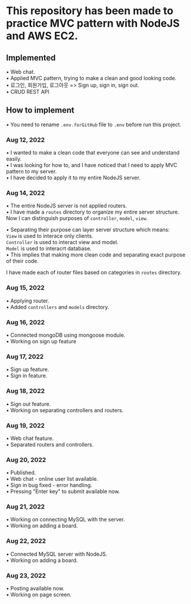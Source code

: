 # This repository has been made to practice MVC pattern with NodeJS and AWS EC2.

## Implemented
• Web chat. <br>
• Applied MVC pattern, trying to make a clean and good looking code. <br>
• 로그인, 회원가입, 로그아웃 => Sign up, sign in, sign out. <br>
• CRUD REST API <br>

## How to implement
• You need to rename `.env.forGitHub` file to `.env` before run this project.

### Aug 12, 2022
• I wanted to make a clean code that everyone can see and understand easily. <br>
• I was looking for how to, and I have noticed that I need to apply MVC pattern to my server.  <br>
• I have decided to apply it to my entire NodeJS server. <br>

### Aug 14, 2022
• The entire NodeJS server is not applied routers. <br>
• I have made a `routes` directory to organize my entire server structure. <br>
Now I can distinguish purposes of `controller`, `model`, `view`. <br>

• Separating their purpose can layer server structure which means:  <br>
    `View` is used to interace only clients. <br>
    `Controller` is used to interact view and model. <br>
    `Model` is used to interacrt database. <br>
• This implies that making more clean code and separating exact purpose of their code. <br>

I have made each of router files based on categories in `routes` directory. <br>

### Aug 15, 2022
• Applying router. <br>
• Added `controllers` and `models` directory. <br>

### Aug 16, 2022
• Connected mongoDB using mongoose module. <br>
• Working on sign up feature <br>

### Aug 17, 2022
• Sign up feature. <br>
• Sign in feature. <br>

### Aug 18, 2022
• Sign out feature. <br>
• Working on separating controllers and routers. <br>

### Aug 19, 2022
• Web chat feature. <br>
• Separated routers and controllers. <br>

### Aug 20, 2022
• Published. <br>
• Web chat - online user list available. <br>
• Sign in bug fixed - error handling. <br>
• Pressing "Enter key" to submit available now. <br>

### Aug 21, 2022
• Working on connecting MySQL with the server. <br>
• Working on adding a board. <br>

### Aug 22, 2022
• Connected MySQL server with NodeJS. <br>
• Working on adding a board. <br>

### Aug 23, 2022
• Posting available now. <br>
• Working on page screen. <br>
